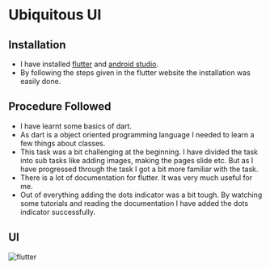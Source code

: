 #  Ubiquitous UI

## Installation
* I have installed [flutter](https://flutter.dev/docs/get-started/install/windows) and [android studio](https://developer.android.com/studio?gclid=CjwKCAiA-_L9BRBQEiwA-bm5fk-JSA_8iQqCK-_OP3EiVKPMApf058MpMbDpyoZHYYee5VDrmTGTjhoCa04QAvD_BwE&gclsrc=aw.ds).
* By following the steps given in the flutter website the installation was easily done.


## Procedure Followed
* I have learnt some basics of dart.
* As dart is a object oriented programming language I needed to learn a few things about classes.
* This task was a bit challenging at the beginning. I have divided the task into sub tasks like adding images, making the pages slide etc. But as I have progressed through the task I got a bit more familiar with the task.
* There is a lot of documentation for flutter. It was very much useful for me.
* Out of everything adding the dots indicator was a bit tough. By watching some tutorials and reading the documentation I have added the dots indicator successfully.

## UI
![flutter](https://github.com/adarshreddy-g/amFOSS_tasks/blob/master/Task-07/Screenrecording.gif)

